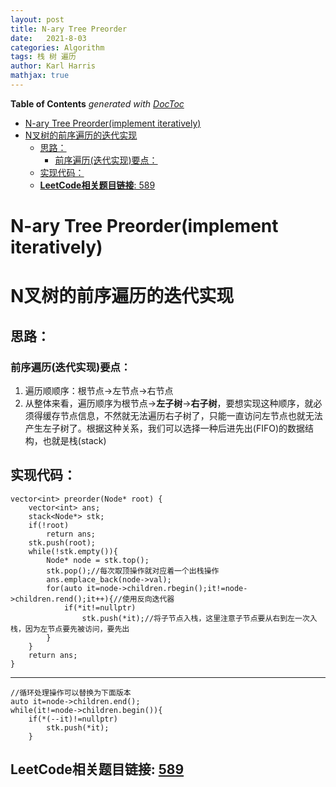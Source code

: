 ```yaml
---
layout: post
title: N-ary Tree Preorder
date:   2021-8-03
categories: Algorithm
tags: 栈 树 遍历
author: Karl Harris
mathjax: true
---
```


<!-- START doctoc generated TOC please keep comment here to allow auto update -->
<!-- DON'T EDIT THIS SECTION, INSTEAD RE-RUN doctoc TO UPDATE -->
**Table of Contents**  *generated with [DocToc](https://github.com/thlorenz/doctoc)*

- [N-ary Tree Preorder(implement iteratively)](#n-ary-tree-preorderimplement-iteratively)
- [N叉树的前序遍历的迭代实现](#n%E5%8F%89%E6%A0%91%E7%9A%84%E5%89%8D%E5%BA%8F%E9%81%8D%E5%8E%86%E7%9A%84%E8%BF%AD%E4%BB%A3%E5%AE%9E%E7%8E%B0)
  - [思路：](#%E6%80%9D%E8%B7%AF)
    - [前序遍历(迭代实现)要点：](#%E5%89%8D%E5%BA%8F%E9%81%8D%E5%8E%86%E8%BF%AD%E4%BB%A3%E5%AE%9E%E7%8E%B0%E8%A6%81%E7%82%B9)
  - [实现代码：](#%E5%AE%9E%E7%8E%B0%E4%BB%A3%E7%A0%81)
  - [**LeetCode相关题目链接**: 589](#leetcode%E7%9B%B8%E5%85%B3%E9%A2%98%E7%9B%AE%E9%93%BE%E6%8E%A5-589)

<!-- END doctoc generated TOC please keep comment here to allow auto update -->

# N-ary Tree Preorder(implement iteratively)    
# N叉树的前序遍历的迭代实现
## 思路：
### 前序遍历(迭代实现)要点：
1. 遍历顺顺序：根节点->左节点->右节点    
2. 从整体来看，遍历顺序为根节点->**左子树**->**右子树**，要想实现这种顺序，就必须得缓存节点信息，不然就无法遍历右子树了，只能一直访问左节点也就无法产生左子树了。根据这种关系，我们可以选择一种后进先出(FIFO)的数据结构，也就是栈(stack)
## 实现代码：
    vector<int> preorder(Node* root) {
        vector<int> ans;
        stack<Node*> stk;
        if(!root)
            return ans;
        stk.push(root);
        while(!stk.empty()){
            Node* node = stk.top();
            stk.pop();//每次取顶操作就对应着一个出栈操作
            ans.emplace_back(node->val);
            for(auto it=node->children.rbegin();it!=node->children.rend();it++){//使用反向迭代器
                if(*it!=nullptr)
                    stk.push(*it);//将子节点入栈，这里注意子节点要从右到左一次入栈，因为左节点要先被访问，要先出
            }
        }
        return ans;
    }
---
    //循环处理操作可以替换为下面版本
    auto it=node->children.end();
    while(it!=node->children.begin()){
        if(*(--it)!=nullptr)
            stk.push(*it);
        }
## **LeetCode相关题目链接**: [589](https://leetcode-cn.com/problems/n-ary-tree-preorder-traversal/submissions/)